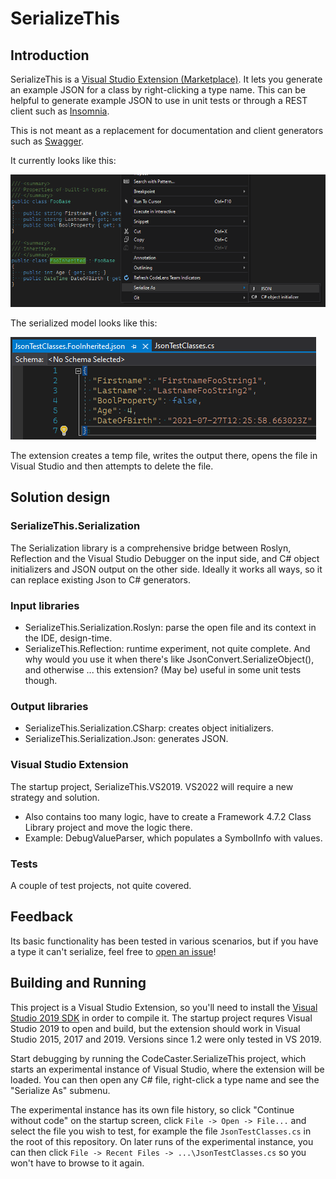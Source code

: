 # SerializeThis

## Introduction
SerializeThis is a [Visual Studio Extension (Marketplace)](https://marketplace.visualstudio.com/items?itemName=CodeCaster.CodeCasterSerializeThis). It lets you generate an example JSON for a class by right-clicking a type name. This can be helpful to generate example JSON to use in unit tests or through a REST client such as [Insomnia](https://insomnia.rest/).

This is not meant as a replacement for documentation and client generators such as [Swagger](http://swagger.io/).

It currently looks like this:

![SerializeThis Screenshot](./static/images/Serialize_This-Menu.png)

The serialized model looks like this:

![SerializeThis Screenshot](./static/images/Serialize_This-Serialized.png)

The extension creates a temp file, writes the output there, opens the file in Visual Studio and then attempts to delete the file. 

## Solution design

### SerializeThis.Serialization
The Serialization library is a comprehensive bridge between Roslyn, Reflection and the Visual Studio Debugger on the input side, and C# object initializers and JSON output on the other side. Ideally it works all ways, so it can replace existing Json to C# generators.

### Input libraries
* SerializeThis.Serialization.Roslyn: parse the open file and its context in the IDE, design-time.
* SerializeThis.Reflection: runtime experiment, not quite complete. And why would you use it when there's like JsonConvert.SerializeObject(), and otherwise ... this extension? (May be) useful in some unit tests though.

### Output libraries
* SerializeThis.Serialization.CSharp: creates object initializers.
* SerializeThis.Serialization.Json: generates JSON.

### Visual Studio Extension
The startup project, SerializeThis.VS2019. VS2022 will require a new strategy and solution.

* Also contains too many logic, have to create a Framework 4.7.2 Class Library project and move the logic there.
* Example: DebugValueParser, which populates a SymbolInfo with values.

### Tests
A couple of test projects, not quite covered.

## Feedback
Its basic functionality has been tested in various scenarios, but if you have a type it can't serialize, feel free to [open an issue](https://github.com/CodeCasterNL/SerializeThis/issues)!

## Building and Running
This project is a Visual Studio Extension, so you'll need to install the [Visual Studio 2019 SDK](https://docs.microsoft.com/en-us/visualstudio/extensibility/installing-the-visual-studio-sdk?view=vs-201) in order to compile it. The startup project requres Visual Studio 2019 to open and build, but the extension should work in Visual Studio 2015, 2017 and 2019. Versions since 1.2 were only tested in VS 2019.

Start debugging by running the CodeCaster.SerializeThis project, which starts an experimental instance of Visual Studio, where the extension will be loaded. You can then open any C# file, right-click a type name and see the "Serialize As" submenu.

The experimental instance has its own file history, so click "Continue without code" on the startup screen, click `File -> Open -> File...` and select the file you wish to test, for example the file `JsonTestClasses.cs` in the root of this repository. On later runs of the experimental instance, you can then click `File -> Recent Files -> ...\JsonTestClasses.cs` so you won't have to browse to it again.
